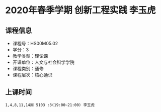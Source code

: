 # 2020年春季学期 创新工程实践 李玉虎






## 课程信息

- 课程号：HS00M05.02
- 学分：3
- 教学类型：理论课
- 开课单位：人文与社会科学学院
- 课程类别：通修
- 课程层次：核心通识

## 上课时间

```
1,4,8,11,14周 5103 :3(19:00~21:00) 李玉虎
```

